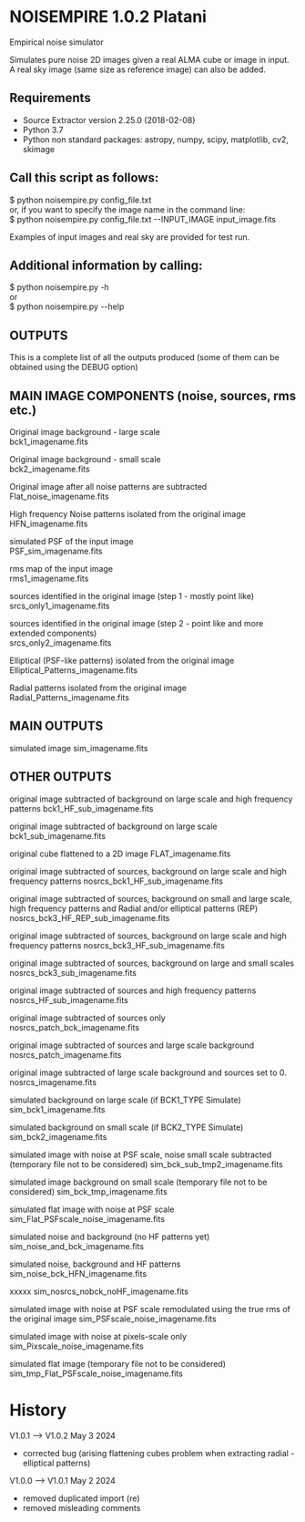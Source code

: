 # NOISEMPIRE 1.0.2 Platani
Empirical noise simulator

Simulates pure noise 2D images given a real ALMA cube or image in input.  
A real sky image (same size as reference image) can also be added.

Requirements
------------
- Source Extractor version 2.25.0 (2018-02-08)
- Python 3.7
- Python non standard packages: astropy, numpy, scipy, matplotlib, cv2, skimage

Call this script as follows:
----------------------------
$ python noisempire.py config_file.txt  
or, if you want to specify the image name in the command line:  
$ python noisempire.py config_file.txt --INPUT_IMAGE input_image.fits  

Examples of input images and real sky are provided for test run.

Additional information by calling:
---------------------------------

$ python noisempire.py -h  
or  
$ python noisempire.py --help  

OUTPUTS
--------------------------
This is a complete list of all the outputs produced (some of them can be obtained using the DEBUG option)

MAIN IMAGE COMPONENTS (noise, sources, rms etc.)
------------------------------------------------
Original image background - large scale  
bck1_imagename.fits

Original image background - small scale  
bck2_imagename.fits

Original image after all noise patterns are subtracted  
Flat_noise_imagename.fits

High frequency Noise patterns isolated from the original image  
HFN_imagename.fits

simulated PSF of the input image  
PSF_sim_imagename.fits

rms map of the input image  
rms1_imagename.fits

sources identified in the original image (step 1 - mostly point like)  
srcs_only1_imagename.fits

sources identified in the original image (step 2 - point like and more extended components)  
srcs_only2_imagename.fits

Elliptical (PSF-like patterns) isolated from the original image  
Elliptical_Patterns_imagename.fits

Radial patterns isolated from the original image  
Radial_Patterns_imagename.fits


MAIN OUTPUTS
------------

simulated image 
sim_imagename.fits  


OTHER OUTPUTS
-------------

original image subtracted of background on large scale and high frequency patterns
bck1_HF_sub_imagename.fits  

original image subtracted of background on large scale
bck1_sub_imagename.fits  

original cube flattened to a 2D image
FLAT_imagename.fits  

original image subtracted of sources, background on large scale and high frequency patterns
nosrcs_bck1_HF_sub_imagename.fits  

original image subtracted of sources, background on small and large scale, high frequency patterns and Radial and/or elliptical patterns (REP)
nosrcs_bck3_HF_REP_sub_imagename.fits  

original image subtracted of sources, background on large scale and high frequency patterns
nosrcs_bck3_HF_sub_imagename.fits  

original image subtracted of sources, background on large and small scales
nosrcs_bck3_sub_imagename.fits  

original image subtracted of sources and high frequency patterns
nosrcs_HF_sub_imagename.fits  

original image subtracted of sources only
nosrcs_patch_bck_imagename.fits  

original image subtracted of sources and large scale background
nosrcs_patch_imagename.fits  

original image subtracted of large scale background and sources set to 0.
nosrcs_imagename.fits  

simulated background on large scale (if BCK1_TYPE Simulate)
sim_bck1_imagename.fits  

simulated background on small scale (if BCK2_TYPE Simulate)
sim_bck2_imagename.fits  

simulated image with noise at PSF scale, noise small scale subtracted  (temporary file not to be considered)
sim_bck_sub_tmp2_imagename.fits  

simulated image background on small scale (temporary file not to be considered)
sim_bck_tmp_imagename.fits  

simulated flat image with noise at PSF scale 
sim_Flat_PSFscale_noise_imagename.fits  

simulated noise and background (no HF patterns yet)
sim_noise_and_bck_imagename.fits  

simulated noise, background and HF patterns
sim_noise_bck_HFN_imagename.fits  

xxxxx
sim_nosrcs_nobck_noHF_imagename.fits  

simulated image with noise at PSF scale remodulated using the true rms of the original image
sim_PSFscale_noise_imagename.fits  

simulated image with noise at pixels-scale only
sim_Pixscale_noise_imagename.fits  

simulated flat image (temporary file not to be considered)
sim_tmp_Flat_PSFscale_noise_imagename.fits  

# History
V1.0.1 --> V1.0.2 May 3 2024
- corrected bug (arising flattening cubes problem when extracting radial - elliptical patterns)

V1.0.0 --> V1.0.1 May 2 2024
- removed duplicated import (re)
- removed misleading comments 

